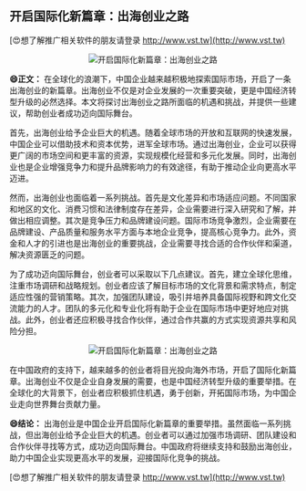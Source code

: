 ## **开启国际化新篇章：出海创业之路**

[😍想了解推广相关软件的朋友请登录 http://www.vst.tw](http://www.vst.tw)

 <center><img src="https://vst.tw/MP4/tuiguang/png/1.png" alt="开启国际化新篇章：出海创业之路"></center>

**😄正文：**
在全球化的浪潮下，中国企业越来越积极地探索国际市场，开启了一条出海创业的新篇章。出海创业不仅是对企业发展的一次重要突破，更是中国经济转型升级的必然选择。本文将探讨出海创业之路所面临的机遇和挑战，并提供一些建议，帮助创业者成功迈向国际舞台。

首先，出海创业给予企业巨大的机遇。随着全球市场的开放和互联网的快速发展，中国企业可以借助技术和资本优势，进军全球市场。通过出海创业，企业可以获得更广阔的市场空间和更丰富的资源，实现规模化经营和多元化发展。同时，出海创业也是企业增强竞争力和提升品牌影响力的有效途径，有助于推动企业向更高水平迈进。

然而，出海创业也面临着一系列挑战。首先是文化差异和市场适应问题。不同国家和地区的文化、消费习惯和法律制度存在差异，企业需要进行深入研究和了解，并做出相应调整。其次是竞争压力和品牌建设问题。国际市场竞争激烈，企业需要在品牌建设、产品质量和服务水平方面与本地企业竞争，提高核心竞争力。此外，资金和人才的引进也是出海创业的重要挑战，企业需要寻找合适的合作伙伴和渠道，解决资源匮乏的问题。

为了成功迈向国际舞台，创业者可以采取以下几点建议。首先，建立全球化思维，注重市场调研和战略规划。创业者应该了解目标市场的文化背景和需求特点，制定适应性强的营销策略。其次，加强团队建设，吸引并培养具备国际视野和跨文化交流能力的人才。团队的多元化和专业化将有助于企业在国际市场中更好地应对挑战。此外，创业者还应积极寻找合作伙伴，通过合作共赢的方式实现资源共享和风险分担。

 <center><img src="https://vst.tw/MP4/tuiguang/png/8.png" alt="开启国际化新篇章：出海创业之路"></center>

在中国政府的支持下，越来越多的创业者将目光投向海外市场，开启了国际化新篇章。出海创业不仅是企业自身发展的需要，也是中国经济转型升级的重要举措。在全球化的大背景下，创业者应积极抓住机遇，勇于创新，开拓国际市场，为中国企业走向世界舞台贡献力量。

**😄结论：**
出海创业是中国企业开启国际化新篇章的重要举措。虽然面临一系列挑战，但出海创业给予企业巨大的机遇。创业者可以通过加强市场调研、团队建设和合作伙伴寻找等方式，成功迈向国际舞台。中国政府将继续支持和鼓励出海创业，助力中国企业实现更高水平的发展，迎接国际化竞争的挑战。

[😍想了解推广相关软件的朋友请登录 http://www.vst.tw](http://www.vst.tw)



